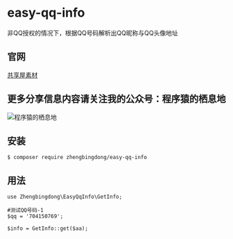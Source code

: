 # easy-qq-info
非QQ授权的情况下，根据QQ号码解析出QQ昵称与QQ头像地址

## 官网
<a href="http://www.qianduanwang.vip" target="_blank">共享屋素材</a>

## 更多分享信息内容请关注我的公众号：程序猿的栖息地
![程序猿的栖息地](http://www.qianduanwang.vip/uploads/layedit/20200701/3bc47221b2cc967887b9e7f661d21e2c.jpg)

## 安装

```shell
$ composer require zhengbingdong/easy-qq-info
```

## 用法
```
use Zhengbingdong\EasyQqInfo\GetInfo;

#测试QQ号码-1
$qq = '704150769';

$info = GetInfo::get($aa); 
```
